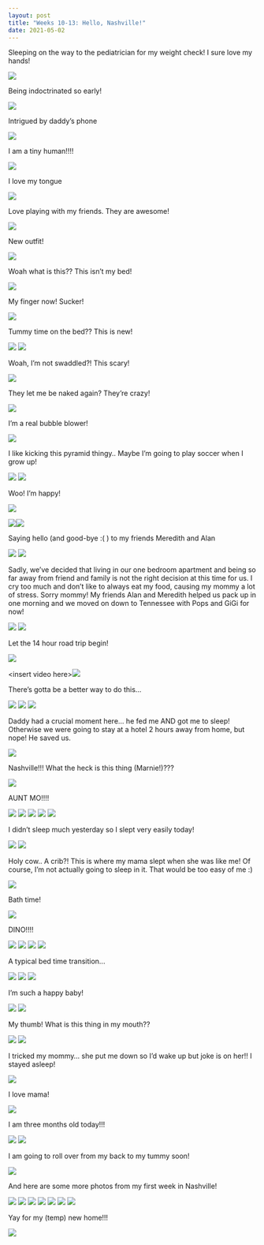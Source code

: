 ```yaml
---
layout: post
title: "Weeks 10-13: Hello, Nashville!"
date: 2021-05-02
---
```


Sleeping on the way to the pediatrician for my weight check! I sure love my hands!

<img src="/assets/media/image31.png" />

Being indoctrinated so early!

<img src="/assets/media/image57.png" />

Intrigued by daddy’s phone

<img src="/assets/media/image8.png" />

I am a tiny human!!!!

<img src="/assets/media/image35.png" />

I love my tongue

<img src="/assets/media/image54.png" />

Love playing with my friends. They are awesome!

<img src="/assets/media/image38.png" />

New outfit!

<img src="/assets/media/image14.png" />

Woah what is this?? This isn’t my bed!

<img src="/assets/media/image36.png" />

My finger now! Sucker!

<img src="/assets/media/image18.png" />

Tummy time on the bed?? This is new!

<img src="/assets/media/image25.png" />

<img src="/assets/media/image22.png" />

Woah, I’m not swaddled?! This scary!

<img src="/assets/media/image6.png" />

They let me be naked again? They’re crazy!

<img src="/assets/media/image34.png" />

I’m a real bubble blower!

<img src="/assets/media/image42.png" />

I like kicking this pyramid thingy.. Maybe I’m going to play soccer when I grow up!

<img src="/assets/media/image55.png" />

<img src="/assets/media/image12.png" />

Woo! I’m happy!

<img src="/assets/media/image2.png" />

<img src="/assets/media/image17.png" /><img src="/assets/media/image47.png" />

Saying hello (and good-bye :( ) to my friends Meredith and Alan

<img src="/assets/media/image50.png" />

<img src="/assets/media/image62.png" />

Sadly, we’ve decided that living in our one bedroom apartment and being so far away from friend and family is not the right decision at this time for us. I cry too much and don’t like to always eat my food, causing my mommy a lot of stress. Sorry mommy! My friends Alan and Meredith helped us pack up in one morning and we moved on down to Tennessee with Pops and GiGi for now!

<img src="/assets/media/image61.png" />

<img src="/assets/media/image63.png" />

Let the 14 hour road trip begin!

<img src="/assets/media/image58.png" />

\<insert video here\><img src="/assets/media/image11.png" />

There’s gotta be a better way to do this…

<img src="/assets/media/image20.png" />

<img src="/assets/media/image19.png" />

<img src="/assets/media/image10.png" />

Daddy had a crucial moment here… he fed me AND got me to sleep! Otherwise we were going to stay at a hotel 2 hours away from home, but nope! He saved us.

<img src="/assets/media/image27.png" />

Nashville!!! What the heck is this thing (Marnie!)???

<img src="/assets/media/image21.png" />

AUNT MO!!!!

<img src="/assets/media/image23.png" />

<img src="/assets/media/image33.png" />

<img src="/assets/media/image41.png" />

<img src="/assets/media/image49.png" />

<img src="/assets/media/image24.png" />

I didn’t sleep much yesterday so I slept very easily today!

<img src="/assets/media/image51.png" />

<img src="/assets/media/image29.png" />

Holy cow.. A crib?! This is where my mama slept when she was like me! Of course, I’m not actually going to sleep in it. That would be too easy of me :)

<img src="/assets/media/image43.png" />

Bath time!

<img src="/assets/media/image3.png" />

DINO!!!!

<img src="/assets/media/image56.png" />

<img src="/assets/media/image52.png" />

<img src="/assets/media/image40.png" />

<img src="/assets/media/image26.png" />

A typical bed time transition...

<img src="/assets/media/image28.png" />

<img src="/assets/media/image59.png" />

<img src="/assets/media/image13.png" />

I’m such a happy baby!

<img src="/assets/media/image7.png" />

<img src="/assets/media/image45.png" />

My thumb! What is this thing in my mouth??

<img src="/assets/media/image44.png" />

<img src="/assets/media/image60.png" />

I tricked my mommy… she put me down so I’d wake up but joke is on her!! I stayed asleep!

<img src="/assets/media/image16.png" />

I love mama!

<img src="/assets/media/image46.png" />

I am three months old today!!!

<img src="/assets/media/image5.png" />

<img src="/assets/media/image39.png" />

I am going to roll over from my back to my tummy soon!

<img src="/assets/media/image30.png" />

And here are some more photos from my first week in Nashville!

<img src="/assets/media/image15.png" />

<img src="/assets/media/image1.png" />

<img src="/assets/media/image53.png" />

<img src="/assets/media/image9.png" />

<img src="/assets/media/image48.png" />

<img src="/assets/media/image4.png" />

<img src="/assets/media/image37.png" />

Yay for my (temp) new home!!!

<img src="/assets/media/image32.png" />
